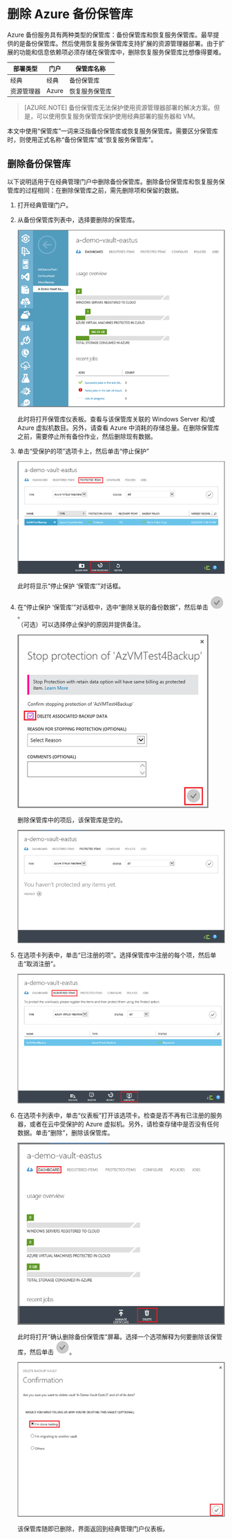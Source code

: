 <properties
    pageTitle="删除 Azure 备份保管库 | Azure"
    description="如何删除 Azure 备份保管库。排查为何无法删除备份保管库。"
    services="service-name"
    documentationcenter="dev-center-name"
    author="markgalioto"
    manager="cfreeman"
    editor="" />
<tags
    ms.assetid="5fa08157-2612-4020-bd90-f9e3c3bc1806"
    ms.service="backup"
    ms.devlang="na"
    ms.topic="article"
    ms.tgt_pltfrm="na"
    ms.workload="storage-backup-recovery"
    ms.date="11/28/2016"
    wacn.date="01/24/2017"
    ms.author="markgal;trinadhk" />  


# 删除 Azure 备份保管库
Azure 备份服务具有两种类型的保管库：备份保管库和恢复服务保管库。最早提供的是备份保管库。然后使用恢复服务保管库支持扩展的资源管理器部署。由于扩展的功能和信息依赖项必须存储在保管库中，删除恢复服务保管库比想像得要难。

| **部署类型** | **门户** | **保管库名称** |
| --- | --- | --- |
| 经典 |经典 |备份保管库 |
| 资源管理器 |Azure |恢复服务保管库 |

> [AZURE.NOTE]
备份保管库无法保护使用资源管理器部署的解决方案。但是，可以使用恢复服务保管库保护使用经典部署的服务器和 VM。
> 
> 

本文中使用“保管库”一词来泛指备份保管库或恢复服务保管库。需要区分保管库时，则使用正式名称“备份保管库”或“恢复服务保管库”。

## 删除备份保管库
以下说明适用于在经典管理门户中删除备份保管库。删除备份保管库和恢复服务保管库的过程相同：在删除保管库之前，需先删除项和保留的数据。

1. 打开经典管理门户。
2. 从备份保管库列表中，选择要删除的保管库。
   
    ![删除备份数据](./media/backup-azure-delete-vault/classic-portal-delete-vault-open-vault.png)  

   
    此时将打开保管库仪表板。查看与该保管库关联的 Windows Server 和/或 Azure 虚拟机数目。另外，请查看 Azure 中消耗的存储总量。在删除保管库之前，需要停止所有备份作业，然后删除现有数据。
3. 单击“受保护的项”选项卡上，然后单击“停止保护”
   
    ![删除备份数据](./media/backup-azure-delete-vault/classic-portal-delete-vault-stop-protect.png)  

   
    此时将显示“停止保护 ‘保管库’”对话框。
4. 在“停止保护 ‘保管库’”对话框中，选中“删除关联的备份数据”，然后单击 ![复选标记](./media/backup-azure-delete-vault/checkmark.png)。<br/>（可选）可以选择停止保护的原因并提供备注。
   
    ![删除备份数据](./media/backup-azure-delete-vault/classic-portal-delete-vault-verify-stop-protect.png)  

   
    删除保管库中的项后，该保管库是空的。
   
    ![删除备份数据](./media/backup-azure-delete-vault/classic-portal-delete-vault-post-delete-data.png)  

5. 在选项卡列表中，单击“已注册的项”。选择保管库中注册的每个项，然后单击“取消注册”。
   
    ![删除备份数据](./media/backup-azure-delete-vault/classic-portal-unregister.png)  

6. 在选项卡列表中，单击“仪表板”打开该选项卡。检查是否不再有已注册的服务器，或者在云中受保护的 Azure 虚拟机。另外，请检查存储中是否没有任何数据。单击“删除”，删除该保管库。
   
    ![删除备份数据](./media/backup-azure-delete-vault/classic-portal-list-of-tabs-dashboard.png)  

   
    此时将打开“确认删除备份保管库”屏幕。选择一个选项解释为何要删除该保管库，然后单击 ![复选标记](./media/backup-azure-delete-vault/checkmark.png)。<br/>
   
    ![删除备份数据](./media/backup-azure-delete-vault/classic-portal-delete-vault-confirmation-1.png)  

   
    该保管库随即已删除，界面返回到经典管理门户仪表板。

<!---HONumber=Mooncake_0116_2017-->
<!---Update_Description: wording update -->
